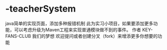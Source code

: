 # -teacherSystem
java简单的实现页面，添加多种报错机制
此为实习小项目，如果要添加更多功能，可以考虑升级为Maven工程来实现普通模块做不到的事件。
作者  KEY-FANS-CLUB 我们的梦想
欢迎提问或者创建分叉（fork）来增添更多你想要的功能
